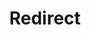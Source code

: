 ﻿---
layout: src/layouts/Redirect.astro
title: Redirect
redirect: /docs/projects/project-triggers/built-in-package-repository-triggers
pubDate: 2023-01-01
navSearch: false
navSitemap: false
navMenu: false
---
